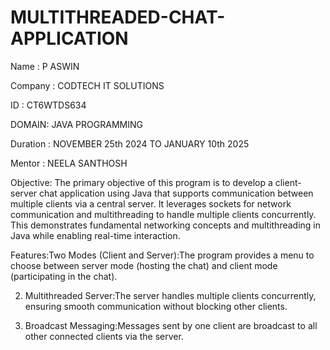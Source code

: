 # MULTITHREADED-CHAT-APPLICATION


Name : P ASWIN

Company : CODTECH IT SOLUTIONS

ID : CT6WTDS634

DOMAIN: JAVA PROGRAMMING

Duration : NOVEMBER 25th 2024 TO JANUARY 10th 2025

Mentor : NEELA SANTHOSH

Objective:
The primary objective of this program is to develop a client-server chat application using Java that supports communication between multiple clients via a central server. It leverages sockets for network communication and multithreading to handle multiple clients concurrently. This demonstrates fundamental networking concepts and multithreading in Java while enabling real-time interaction.

Features:Two Modes (Client and Server):The program provides a menu to choose between server mode (hosting the chat) and client mode (participating in the chat).

2. Multithreaded Server:The server handles multiple clients concurrently, ensuring smooth communication without blocking other clients.

3. Broadcast Messaging:Messages sent by one client are broadcast to all other connected clients via the server.


